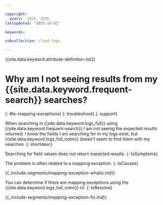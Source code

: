 ```yaml
---

copyright:
  years:  2024, 2025
lastupdated: "2025-10-02"

keywords: 

subcollection: cloud-logs

---
```



{{site.data.keyword.attribute-definition-list}}

# Why am I not seeing results from my {{site.data.keyword.frequent-search}} searches?
{: #ts-mapping-exceptions}
{: troubleshoot}
{: support}

When searching in {{site.data.keyword.logs_full}} using {{site.data.keyword.frequent-search}} I am not seeing the expected results returned. I know the fields I am searching for in my logs exist, but {{site.data.keyword.logs_full_notm}} doesn't seem to find them with my searches.
{: shortdesc}

Searching for field values does not return expected results.
{: tsSymptoms}

The problem is often related to a mapping exception.
{: tsCauses}


{{_include-segments/mapping-exception-whatis.md}}

You can determine if there are mapping exceptions using the {{site.data.keyword.logs_full_notm}} UI.
{: tsResolve}


{{_include-segments/mapping-exception-fix.md}}
